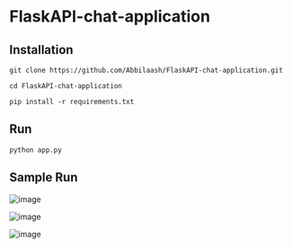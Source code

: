 # FlaskAPI-chat-application

## Installation
```
git clone https://github.com/Abbilaash/FlaskAPI-chat-application.git
```
```
cd FlaskAPI-chat-application
```
```
pip install -r requirements.txt
```

## Run
```
python app.py
```

## Sample Run
![image](https://github.com/Abbilaash/FlaskAPI-chat-application/assets/78356376/a37f2d3d-c7f7-4925-a8df-9b3d2d4b2f44)

![image](https://github.com/Abbilaash/FlaskAPI-chat-application/assets/78356376/249a4022-fe4b-43bf-9ef4-ae6c7b367192)

![image](https://github.com/Abbilaash/FlaskAPI-chat-application/assets/78356376/4db01cfc-370a-4dbe-b61b-c94559c0c4aa)



